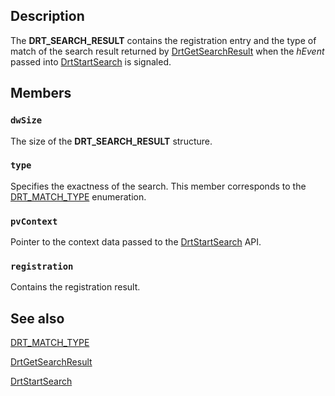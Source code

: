## Description

The **DRT_SEARCH_RESULT** contains the registration entry and the type of match of the search result returned by [DrtGetSearchResult](https://learn.microsoft.com/windows/desktop/api/drt/nf-drt-drtgetsearchresult) when the *hEvent* passed into [DrtStartSearch](https://learn.microsoft.com/windows/desktop/api/drt/nf-drt-drtstartsearch) is signaled.

## Members

### `dwSize`

The size of the **DRT_SEARCH_RESULT** structure.

### `type`

Specifies the exactness of the search. This member corresponds to the [DRT_MATCH_TYPE](https://learn.microsoft.com/windows/desktop/api/drt/ne-drt-drt_match_type) enumeration.

### `pvContext`

Pointer to the context data passed to the [DrtStartSearch](https://learn.microsoft.com/windows/desktop/api/drt/nf-drt-drtstartsearch) API.

### `registration`

Contains the registration result.

## See also

[DRT_MATCH_TYPE](https://learn.microsoft.com/windows/desktop/api/drt/ne-drt-drt_match_type)

[DrtGetSearchResult](https://learn.microsoft.com/windows/desktop/api/drt/nf-drt-drtgetsearchresult)

[DrtStartSearch](https://learn.microsoft.com/windows/desktop/api/drt/nf-drt-drtstartsearch)